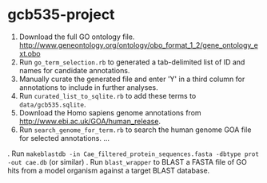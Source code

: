 gcb535-project
==============

1. Download the full GO ontology file. http://www.geneontology.org/ontology/obo_format_1_2/gene_ontology_ext.obo
2. Run `go_term_selection.rb` to generated a tab-delimited list of ID and names for candidate annotations.
3. Manually curate the generated file and enter 'Y' in a third column for annotations to include in further analyses.
4. Run `curated_list_to_sqlite.rb` to add these terms to `data/gcb535.sqlite`.
5. Download the Homo sapiens genome annotations from http://www.ebi.ac.uk/GOA/human_release.
6. Run `search_genome_for_term.rb` to search the human genome GOA file for selected annotations.
...

. Run `makeblastdb -in Cae_filtered_protein_sequences.fasta -dbtype prot -out cae.db` (or similar)
. Run `blast_wrapper` to BLAST a FASTA file of GO hits from a model organism against a target BLAST database.